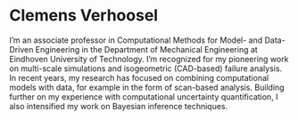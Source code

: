 # Clemens Verhoosel
I’m an associate professor in Computational Methods for Model- and Data-Driven Engineering in the Department of Mechanical Engineering at Eindhoven University of Technology. I’m recognized for my pioneering work on multi-scale simulations and isogeometric (CAD-based) failure analysis. In recent years, my research has focused on combining computational models with data, for example in the form of scan-based analysis. Building further on my experience with computational uncertainty quantification, I also intensified my work on Bayesian inference techniques.